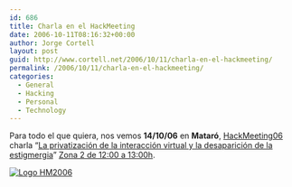 ```yaml
---
id: 686
title: Charla en el HackMeeting
date: 2006-10-11T08:16:32+00:00
author: Jorge Cortell
layout: post
guid: http://www.cortell.net/2006/10/11/charla-en-el-hackmeeting/
permalink: /2006/10/11/charla-en-el-hackmeeting/
categories:
  - General
  - Hacking
  - Personal
  - Technology
---
```

Para todo el que quiera, nos vemos **14/10/06** en **Mataró**, <a title="HackMeeting06" target="_blank" href="http://sindominio.net/hackmeeting">HackMeeting06</a> charla &#8220;<a target="_blank" title="charla" href="http://sindominio.net/hackmeeting/index.php/2006/nodos/La_privatizaci%C3%B3n_de_la_interacci%C3%B3n_virtual_y_la_desaparici%C3%B3n_de_la_estigmergia">La privatización de la interacción virtual y la desaparición de la estigmergia</a>&#8221; <a target="_blank" title="Programa" href="http://sindominio.net/hackmeeting/index.php/2006/Programa">Zona 2 de 12:00 a 13:00h</a>.

[![Logo HM2006](http://sindominio.net/hackmeeting/images/c/c7/LogoHM2006_2.png "Logo HM2006")](http://sindominio.net/hackmeeting/)